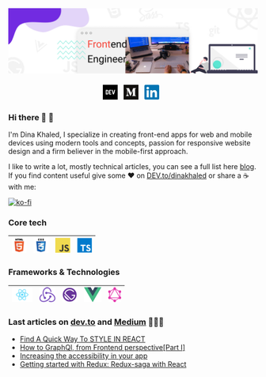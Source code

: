 ![Banner](https://github.com/Dinakhaled/Dinakhaled/blob/main/images/gh-banner.png)
---
<p align='center'>
<a href="https://dev.to/dinakhaled" target="_blank"><img height="30" src="https://github.com/Dinakhaled/Dinakhaled/blob/main/images/dev-community.png"></a>&nbsp;&nbsp;
<a href="https://medium.com/@dina-elghndour" target="_blank"><img height="30" src="https://github.com/Dinakhaled/Dinakhaled/blob/main/images/medium.png?raw=true"></a>&nbsp;&nbsp;
<a href="https://linkedin.com/in/dina-elghndour" target="_blank"><img height="30" src="https://github.com/Dinakhaled/Dinakhaled/blob/main/images/linkedin.png?raw=true"></a>&nbsp;&nbsp;
</p>
    
### Hi there 👋 🐧

I'm Dina Khaled, I specialize in creating front-end apps for web and mobile devices using modern tools and concepts, passion for responsive website design and a firm believer in the mobile-first approach.

I like to write a lot, mostly technical articles, you can see a full list here [blog](https://medium.com/@dina.elghndour). If you find content useful give some ♥  on [DEV.to/dinakhaled](https://dev.to/dinakhaled) or share a ☕️ with me:

[![ko-fi](https://www.ko-fi.com/img/githubbutton_sm.svg)](https://ko-fi.com/dinakhaled)


### Core tech

| <img height="30" src="https://github.com/Dinakhaled/Dinakhaled/blob/main/images/html5.png?raw=true">  | <img height="30" src="https://github.com/Dinakhaled/Dinakhaled/blob/main/images/css.png?raw=true">  | <img height="30" src="https://github.com/Dinakhaled/Dinakhaled/blob/main/images/javascript.png?raw=true">  | <img height="30" src="https://github.com/Dinakhaled/Dinakhaled/blob/main/images/typescript.png?raw=true">  | 
|---|---|---|---|

### Frameworks & Technologies

| <img height="30" src="https://github.com/Dinakhaled/Dinakhaled/blob/main/images/react.png?raw=true">  | <img height="30" src="https://github.com/Dinakhaled/Dinakhaled/blob/main/images/redux.png?raw=true">  | <img height="30" src="https://github.com/Dinakhaled/Dinakhaled/blob/main/images/gatsby.png?raw=true">  | <img height="30" src="https://github.com/Dinakhaled/Dinakhaled/blob/main/images/vue.png?raw=true">  | <img height="30" src="https://github.com/Dinakhaled/Dinakhaled/blob/main/images/graphql.png?raw=true">  |
|---|---|---|---|---|


### Last articles on [dev.to](https://dev.to/dinakhaled) and [Medium](https://medium.com/@dina-elghndour) 👨🏼‍💻

<!-- BLOG-POST-LIST:START -->
- [Find A Quick Way To STYLE IN REACT](https://dev.to/dinakhaled/find-a-quick-way-to-styling-in-react-94a)
- [How to GraphQl, from Frontend perspective[Part I]](https://dina-elghndour.medium.com/how-to-graphql-from-frontend-perspective-part-i-3e4a5c2e4ad)
- [Increasing the accessibility in your app](https://dina-elghndour.medium.com/increasing-the-accessibility-in-your-app-4a2d5e59c129)
- [Getting started with Redux: Redux-saga with React](https://dina-elghndour.medium.com/getting-started-with-redux-redux-saga-with-react-5c36e4ccee6f)
<!-- BLOG-POST-LIST:END -->


<!--
**Dinakhaled/Dinakhaled** is a ✨ _special_ ✨ repository because its `README.md` (this file) appears on your GitHub profile.

Here are some ideas to get you started:

- 🔭 I’m currently working on ...
- 🌱 I’m currently learning ...
- 👯 I’m looking to collaborate on ...
- 🤔 I’m looking for help with ...
- 💬 Ask me about ...
- 📫 How to reach me: ...
- 😄 Pronouns: ...
- ⚡ Fun fact: ...
-->
